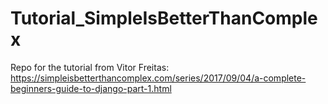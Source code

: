 # Tutorial_SimpleIsBetterThanComplex
Repo for the tutorial from Vitor Freitas: https://simpleisbetterthancomplex.com/series/2017/09/04/a-complete-beginners-guide-to-django-part-1.html
